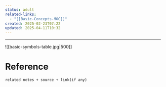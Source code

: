 ```yaml
---
status: adult
related-links:
  - "[[Basic-Concepts-MOC]]"
created: 2025-02-23T07:22
updated: 2025-04-11T10:32
---
```

---

![[basic-symbols-table.jpg|500]]

 
# Reference
`related notes + source + link(if any)`
 

